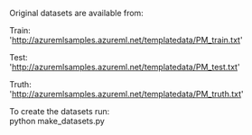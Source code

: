 Original datasets are available from: 

Train:  
'http://azuremlsamples.azureml.net/templatedata/PM_train.txt'

Test:  
'http://azuremlsamples.azureml.net/templatedata/PM_test.txt'

Truth:  
'http://azuremlsamples.azureml.net/templatedata/PM_truth.txt'

To create the datasets run:  
python make_datasets.py  
